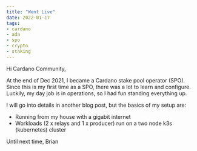```yaml
---
title: "Went Live"
date: 2022-01-17
tags:
- cardano
- ada
- spo
- crypto
- staking
---
```


Hi Cardano Community,

At the end of Dec 2021, I became a Cardano stake pool operator (SPO). Since this is my first time as a SPO, there was a lot to learn and configure. Luckily, my day job is in operations, so I had fun standing everything up.

I will go into details in another blog post, but the basics of my setup are:
* Running from my house with a gigabit internet
* Workloads (2 x relays and 1 x producer) run on a two node k3s (kubernetes) cluster

Until next time,
Brian
